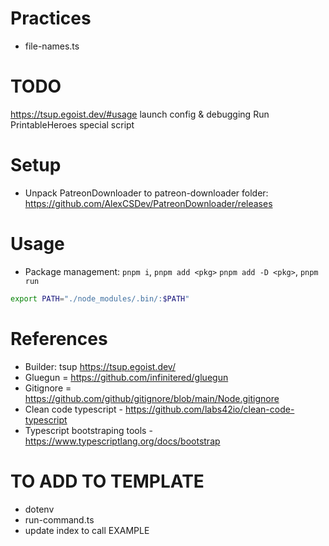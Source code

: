 # Practices

- file-names.ts

# TODO

https://tsup.egoist.dev/#usage
launch config & debugging
Run PrintableHeroes special script


# Setup

- Unpack PatreonDownloader to patreon-downloader folder: https://github.com/AlexCSDev/PatreonDownloader/releases


# Usage

- Package management: `pnpm i`, `pnpm add <pkg>` `pnpm add -D <pkg>`, `pnpm run`

```bash
export PATH="./node_modules/.bin/:$PATH"
```

# References

- Builder: tsup https://tsup.egoist.dev/
- Gluegun = https://github.com/infinitered/gluegun
- Gitignore = https://github.com/github/gitignore/blob/main/Node.gitignore
- Clean code typescript  - https://github.com/labs42io/clean-code-typescript
- Typescript bootstraping tools - https://www.typescriptlang.org/docs/bootstrap


# TO ADD TO TEMPLATE

- dotenv
- run-command.ts
- update index to call EXAMPLE